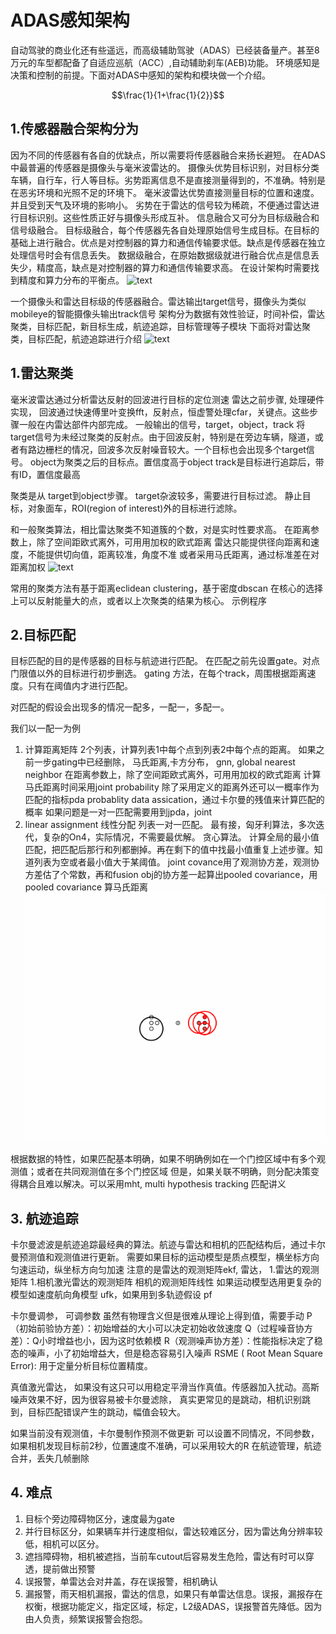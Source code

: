 # ADAS感知架构

自动驾驶的商业化还有些遥远，而高级辅助驾驶（ADAS）已经装备量产。甚至8万元的车型都配备了自适应巡航（ACC）,自动辅助刹车(AEB)功能。
环境感知是决策和控制的前提。下面对ADAS中感知的架构和模块做一个介绍。

$$\frac{1}{1+\frac{1}{2}}$$

## 1.传感器融合架构分为
因为不同的传感器有各自的优缺点，所以需要将传感器融合来扬长避短。
在ADAS中最普遍的传感器是摄像头与毫米波雷达的。
摄像头优势目标识别，对目标分类车辆，自行车，行人等目标。劣势距离信息不是直接测量得到的，不准确。特别是在恶劣环境和光照不足的环境下。
毫米波雷达优势直接测量目标的位置和速度。并且受到天气及环境的影响小。
劣势在于雷达的信号较为稀疏，不便通过雷达进行目标识别。这些性质正好与摄像头形成互补。
信息融合又可分为目标级融合和信号级融合。
目标级融合，每个传感器先各自处理原始信号生成目标。在目标的基础上进行融合。优点是对控制器的算力和通信传输要求低。缺点是传感器在独立处理信号时会有信息丢失。
数据级融合，在原始数据级就进行融合优点是信息丢失少，精度高，缺点是对控制器的算力和通信传输要求高。
在设计架构时需要找到精度和算力分布的平衡点。
![text](./img/ADAS/pointcloud.png)

一个摄像头和雷达目标级的传感器融合。雷达输出target信号，摄像头为类似mobileye的智能摄像头输出track信号
架构分为数据有效性验证，时间补偿，雷达聚类，目标匹配，新目标生成，航迹追踪，目标管理等子模块
下面将对雷达聚类，目标匹配，航迹追踪进行介绍
![text](./img/ADAS/pointcloud.png)

## 1.雷达聚类 
毫米波雷达通过分析雷达反射的回波进行目标的定位测速
雷达之前步骤, 处理硬件实现，
回波通过快速傅里叶变换fft，反射点，恒虚警处理cfar，关键点。这些步骤一般在内雷达部件内部完成。
一般输出的信号，target，object，track
将target信号为未经过聚类的反射点。由于回波反射，特别是在旁边车辆，隧道，或者有路边栅栏的情况，回波多次反射噪音较大。一个目标也会出现多个target信号。
object为聚类之后的目标点。置信度高于object
track是目标进行追踪后，带有ID，置信度最高

聚类是从 target到object步骤。
target杂波较多，需要进行目标过滤。
静止目标，对象面车，ROI(region of interest)外的目标进行滤除。

和一般聚类算法，相比雷达聚类不知道簇的个数，对是实时性要求高。
在距离参数上，除了空间距欧式离外，可用用加权的欧式距离
雷达只能提供径向距离和速度，不能提供切向值，距离较准，角度不准
或者采用马氏距离，通过标准差在对距离加权
![text](./img/ADAS/pointcloud.png)

常用的聚类方法有基于距离eclidean clustering，基于密度dbscan
在核心的选择上可以反射能量大的点，或者以上次聚类的结果为核心。
示例程序

## 2.目标匹配
目标匹配的目的是传感器的目标与航迹进行匹配。
在匹配之前先设置gate。对点门限值以外的目标进行初步删选。
gating 方法，在每个track，周围根据距离速度。只有在阈值内才进行匹配。

对匹配的假设会出现多的情况一配多，一配一，多配一。

我们以一配一为例
1. 计算距离矩阵
2个列表，计算列表1中每个点到列表2中每个点的距离。
如果之前一步gating中已经删除，
马氏距离,卡方分布，
gnn, global nearest neighbor
在距离参数上，除了空间距欧式离外，可用用加权的欧式距离
计算马氏距离时间采用joint probability
除了采用定义的距离外还可以一概率作为匹配的指标pda probablity data assication，通过卡尔曼的残值来计算匹配的概率
如果问题是一对一匹配需要用到jpda，joint
2. linear assignment 线性分配
列表一对一匹配。
最有接，匈牙利算法，多次迭代，复杂的On4，实际情况，不需要最优解。
贪心算法。
计算全局的最小值匹配，把匹配后那行和列都删掉。再在剩下的值中找最小值重复上述步骤。知道列表为空或者最小值大于某阈值。
joint covance用了观测协方差，观测协方差估了个常数，再和fusion obj的协方差一起算出pooled covariance，用pooled covariance 算马氏距离
![text](./img/ADAS/dbscan.gif)

根据数据的特性，如果匹配基本明确，如果不明确例如在一个门控区域中有多个观测值；或者在共同观测值在多个门控区域
但是，如果关联不明确，则分配决策变得耦合且难以解决。可以采用mht, multi hypothesis tracking
匹配讲义

## 3. 航迹追踪
卡尔曼滤波是航迹追踪最经典的算法。航迹与雷达和相机的匹配结构后，通过卡尔曼预测值和观测值进行更新。
需要如果目标的运动模型是质点模型，横坐标方向匀速运动，纵坐标方向匀加速
注意的是雷达的观测矩阵ekf, 雷达，
1.雷达的观测矩阵
1.相机激光雷达的观测矩阵
相机的观测矩阵线性
如果运动模型选用更复杂的模型如速度航向角模型 ufk，如果用到多轨迹假设 pf

卡尔曼调参，
可调参数
虽然有物理含义但是很难从理论上得到值，需要手动
P（初始前验协方差）：初始增益的大小可以决定初始收敛速度
Q（过程噪音协方差）：Q小时增益也小，因为这时依赖模
R（观测噪声协方差）：性能指标决定了稳态的噪声，小了初始增益大，但是稳态容易引入噪声
RSME ( Root Mean Square Error): 用于定量分析目标位置精度。

真值激光雷达，
如果没有这只可以用稳定平滑当作真值。传感器加入扰动。高斯噪声效果不好，因为很容易被卡尔曼滤除，
真实更常见的是跳动，相机识别跳到，目标匹配错误产生的跳动，幅值会较大。

如果当前没有观测值，卡尔曼制作预测不做更新
可以设置不同情况，不同参数，如果相机发现目标前2秒，位置速度不准确，可以采用较大的R
在航迹管理，航迹合并，丢失几帧删除

## 4. 难点
1. 目标个旁边障碍物区分，速度最为gate
2. 并行目标区分，如果辆车并行速度相似，雷达较难区分，因为雷达角分辨率较低，相机可以区分。
3. 遮挡障碍物，相机被遮挡，当前车cutout后容易发生危险，雷达有时可以穿透，提前做出预警
4. 误报警，单雷达会对井盖，存在误报警，相机确认
5. 漏报警，雨天相机漏报，雷达的信息，如果只有单雷达信息。误报，漏报存在权衡，根据功能定义，指定区域，标定，L2级ADAS，误报警首先降低。因为由人负责，频繁误报警会抱怨。
